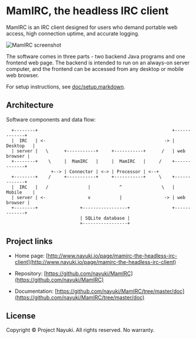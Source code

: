 MamIRC, the headless IRC client
===============================

MamIRC is an IRC client designed for users who demand portable web access, high connection uptime, and accurate logging.

![MamIRC screenshot](http://www.nayuki.io/res/mamirc-the-headless-irc-client/mamirc-screenshot.png)

The software comes in three parts - two backend Java programs and one frontend web page. The backend is intended to run on an always-on server computer, and the frontend can be accessed from any desktop or mobile web browser.

For setup instructions, see [doc/setup.markdown](https://github.com/nayuki/MamIRC/blob/master/doc/setup.markdown).


Architecture
------------

Software components and data flow:

      +--------+                                                   +-------------+  
      |  IRC   | <-                                             -> |   Desktop   |  
      | server |   \      +-----------+     +-----------+      /   | web browser |  
      +--------+    \     |  MamIRC   |     |  MamIRC   |     /    +-------------+  
                     +--> | Connector | <-> | Processor | <--+                      
      +--------+    /     +-----------+     +-----------+     \    +-------------+  
      |  IRC   |   /               |           ^               \   |   Mobile    |  
      | server | <-                v           |                -> | web browser |  
      +--------+                +-----------------+                +-------------+  
                                | SQLite database |                                 
                                +-----------------+                                 


Project links
-------------

* Home page: [http://www.nayuki.io/page/mamirc-the-headless-irc-client](http://www.nayuki.io/page/mamirc-the-headless-irc-client)

* Repository: [https://github.com/nayuki/MamIRC](https://github.com/nayuki/MamIRC)

* Documentation: [https://github.com/nayuki/MamIRC/tree/master/doc](https://github.com/nayuki/MamIRC/tree/master/doc)


License
-------

Copyright © Project Nayuki. All rights reserved. No warranty.  
